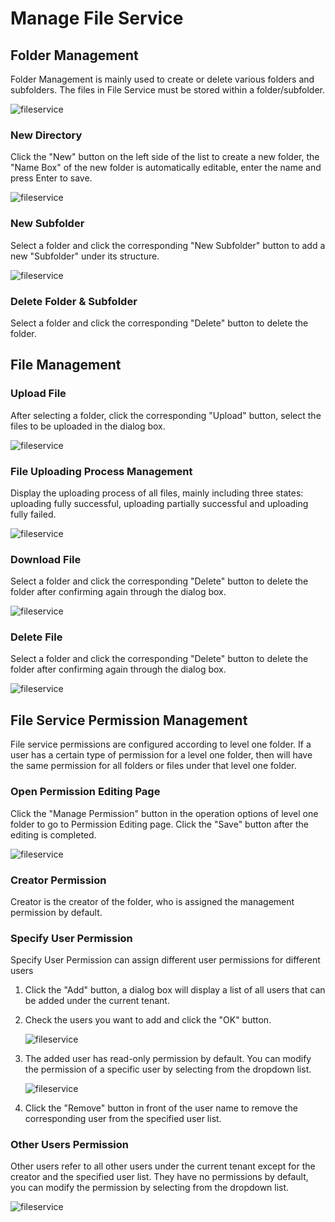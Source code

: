 # Manage File Service

## Folder Management

Folder Management is mainly used to create or delete various folders and subfolders. The files in File Service must be stored within a folder/subfolder.

![fileservice](https://docimages.blob.core.chinacloudapi.cn/images/EnglishDocumentImage/fileservice20210506.png)

### New Directory

Click the "New" button on the left side of the list to create a new folder, the "Name Box" of the new folder is automatically editable, enter the name and press Enter to save.

![fileservice](https://docimages.blob.core.chinacloudapi.cn/images/EnglishDocumentImage/newfolder20210506.png)

### New Subfolder

Select a folder and click the corresponding "New Subfolder" button to add a new "Subfolder" under its structure.

![fileservice](https://docimages.blob.core.chinacloudapi.cn/images/EnglishDocumentImage/newsubfolder20210506.png)

### Delete Folder \& Subfolder

Select a folder and click the corresponding "Delete" button to delete the folder.

## File Management

### Upload File

After selecting a folder, click the corresponding "Upload" button, select the files to be uploaded in the dialog box.

![fileservice](https://docimages.blob.core.chinacloudapi.cn/images/EnglishDocumentImage/upload20210506.png)

### File Uploading Process Management

Display the uploading process of all files, mainly including three states: uploading fully successful, uploading partially successful and uploading fully failed.

![fileservice](https://docimages.blob.core.chinacloudapi.cn/images/EnglishDocumentImage/fileuploadingprocess20210506.png)

### Download File

Select a folder and click the corresponding "Delete" button to delete the folder after confirming again through the dialog box.

![fileservice](https://docimages.blob.core.chinacloudapi.cn/images/EnglishDocumentImage/download20210506.png)

### Delete File

Select a folder and click the corresponding "Delete" button to delete the folder after confirming again through the dialog box. 

![fileservice](https://docimages.blob.core.chinacloudapi.cn/images/EnglishDocumentImage/deletefile20210506.png)

## File Service Permission Management

File service permissions are configured according to level one folder. If a user has a certain type of permission for a level one folder, then will have the same permission for all folders or files under that level one folder.

### Open Permission Editing Page

Click the "Manage Permission" button in the operation options of level one folder to go to Permission Editing page. Click the "Save" button after the editing is completed.

![fileservice](https://docimages.blob.core.chinacloudapi.cn/images/EnglishDocumentImage/permissionediting20210506.png)

### Creator Permission

Creator is the creator of the folder, who is assigned the management permission by default.

### Specify User Permission

Specify User Permission can assign different user permissions for different users

1. Click the "Add" button, a dialog box will display a list of all users that can be added under the current tenant.

2. Check the users you want to add and click the "OK" button.

    ![fileservice](https://docimages.blob.core.chinacloudapi.cn/images/EnglishDocumentImage/specifyuserpermission20210506.png)

3. The added user has read-only permission by default. You can modify the permission of a specific user by selecting from the dropdown list.

    ![fileservice](https://docimages.blob.core.chinacloudapi.cn/images/EnglishDocumentImage/specificuser20210506.png)

4. Click the "Remove" button in front of the user name to remove the corresponding user from the specified user list.

### Other Users Permission

Other users refer to all other users under the current tenant except for the creator and the specified user list. They have no permissions by default, you can modify the permission by selecting from the dropdown list.

![fileservice](https://docimages.blob.core.chinacloudapi.cn/images/EnglishDocumentImage/otheruserspermission20210506.png)